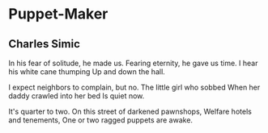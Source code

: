 # Puppet-Maker
## Charles Simic
In his fear of solitude, he made us.
Fearing eternity, he gave us time.
I hear his white cane thumping
Up and down the hall.

I expect neighbors to complain, but no.
The little girl who sobbed
When her daddy crawled into her bed
Is quiet now.

It's quarter to two.
On this street of darkened pawnshops,
Welfare hotels and tenements,
One or two ragged puppets are awake.